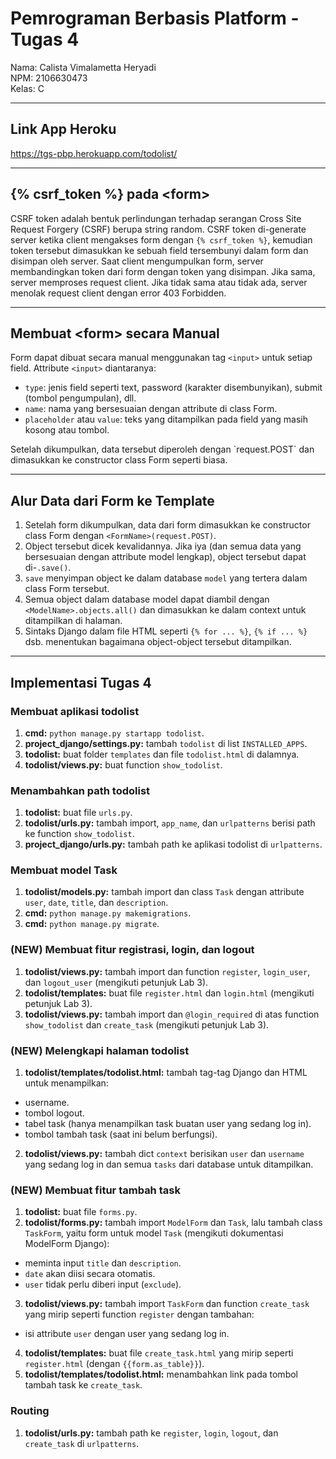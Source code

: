 # Pemrograman Berbasis Platform - Tugas 4

Nama: Calista Vimalametta Heryadi<br>
NPM: 2106630473<br>
Kelas: C

---

## Link App Heroku

<https://tgs-pbp.herokuapp.com/todolist/>

---

## {% csrf_token %} pada \<form\>

CSRF token adalah bentuk perlindungan terhadap serangan Cross Site Request Forgery (CSRF) berupa string random. CSRF token di-generate server ketika client mengakses form dengan `{% csrf_token %}`, kemudian token tersebut dimasukkan ke sebuah field tersembunyi dalam form dan disimpan oleh server. Saat client mengumpulkan form, server membandingkan token dari form dengan token yang disimpan. Jika sama, server memproses request client. Jika tidak sama atau tidak ada, server menolak request client dengan error 403 Forbidden.

---

## Membuat \<form\> secara Manual

Form dapat dibuat secara manual menggunakan tag `<input>` untuk setiap field. Attribute `<input>` diantaranya:
- `type`: jenis field seperti text, password (karakter disembunyikan), submit (tombol pengumpulan), dll.
- `name`: nama yang bersesuaian dengan attribute di class Form.
- `placeholder` atau `value`: teks yang ditampilkan pada field yang masih kosong atau tombol.
<p>Setelah dikumpulkan, data tersebut diperoleh dengan `request.POST` dan dimasukkan ke constructor class Form seperti biasa.</p>

---

## Alur Data dari Form ke Template

1. Setelah form dikumpulkan, data dari form dimasukkan ke constructor class Form dengan `<FormName>(request.POST)`.
2. Object tersebut dicek kevalidannya. Jika iya (dan semua data yang bersesuaian dengan attribute model lengkap), object tersebut dapat di-`.save()`.
3. `save` menyimpan object ke dalam database `model` yang tertera dalam class Form tersebut.
4. Semua object dalam database model dapat diambil dengan `<ModelName>.objects.all()` dan dimasukkan ke dalam context untuk ditampilkan di halaman.
5. Sintaks Django dalam file HTML seperti `{% for ... %}`, `{% if ... %} ` dsb. menentukan bagaimana object-object tersebut ditampilkan.

---

## Implementasi Tugas 4

### Membuat aplikasi todolist
1. **cmd:** `python manage.py startapp todolist`.
2. **project_django/settings.py:** tambah `todolist` di list `INSTALLED_APPS`.
3. **todolist:** buat folder `templates` dan file `todolist.html` di dalamnya.
4. **todolist/views.py:** buat function `show_todolist`.

### Menambahkan path todolist
1. **todolist:** buat file `urls.py`.
2. **todolist/urls.py:** tambah import, `app_name`, dan `urlpatterns` berisi path ke function `show_todolist`.
3. **project_django/urls.py:** tambah path ke aplikasi todolist di `urlpatterns`.

### Membuat model Task
1. **todolist/models.py:** tambah import dan class `Task` dengan attribute `user`, `date`, `title`, dan `description`.
2. **cmd:** `python manage.py makemigrations`.
3. **cmd:** `python manage.py migrate`.

### (NEW) Membuat fitur registrasi, login, dan logout
1. **todolist/views.py:** tambah import dan function `register`, `login_user`, dan `logout_user` (mengikuti petunjuk Lab 3).
2. **todolist/templates:** buat file `register.html` dan `login.html` (mengikuti petunjuk Lab 3).
3. **todolist/views.py:** tambah import dan `@login_required` di atas function `show_todolist` dan `create_task` (mengikuti petunjuk Lab 3).

### (NEW) Melengkapi halaman todolist
1. **todolist/templates/todolist.html:** tambah tag-tag Django dan HTML untuk menampilkan:
- username.
- tombol logout.
- tabel task (hanya menampilkan task buatan user yang sedang log in).
- tombol tambah task (saat ini belum berfungsi).
2. **todolist/views.py:** tambah dict `context` berisikan `user` dan `username` yang sedang log in dan semua `tasks` dari database untuk ditampilkan.

### (NEW) Membuat fitur tambah task
1. **todolist:** buat file `forms.py`.
2. **todolist/forms.py:** tambah import `ModelForm` dan `Task`, lalu tambah class `TaskForm`, yaitu form untuk model `Task` (mengikuti dokumentasi ModelForm Django):
- meminta input `title` dan `description`.
- `date` akan diisi secara otomatis.
- `user` tidak perlu diberi input (`exclude`).
3. **todolist/views.py:** tambah import `TaskForm` dan function `create_task` yang mirip seperti function `register` dengan tambahan:
- isi attribute `user` dengan user yang sedang log in.
4. **todolist/templates:** buat file `create_task.html` yang mirip seperti `register.html` (dengan `{{form.as_table}}`).
5. **todolist/templates/todolist.html:** menambahkan link pada tombol tambah task ke `create_task`.

### Routing
1. **todolist/urls.py:** tambah path ke `register`, `login`, `logout`, dan `create_task` di `urlpatterns`.